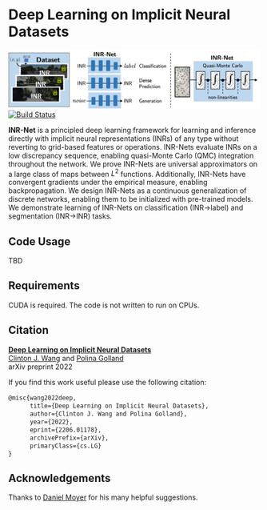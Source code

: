 # Deep Learning on Implicit Neural Datasets

![INR-Nets learn directly from datasets of implicit neural representations](https://github.com/clintonjwang/inrnet/blob/main/teaser.png?raw=true)
[![Build Status](https://app.travis-ci.com/clintonjwang/inrnet.svg?token=VtxpFkfJv6myVXJHSmKW&branch=main)](https://app.travis-ci.com/clintonjwang/inrnet)

**INR-Net** is a principled deep learning framework for learning and inference directly with implicit neural representations (INRs) of any type without reverting to grid-based features or operations. INR-Nets evaluate INRs on a low discrepancy sequence, enabling quasi-Monte Carlo (QMC) integration throughout the network. We prove INR-Nets are universal approximators on a large class of maps between $L^2$ functions. Additionally, INR-Nets have convergent gradients under the empirical measure, enabling backpropagation. We design INR-Nets as a continuous generalization of discrete networks, enabling them to be initialized with pre-trained models. We demonstrate learning of INR-Nets on classification (INR&rarr;label) and segmentation (INR&rarr;INR) tasks.


## Code Usage

TBD

## Requirements

CUDA is required. The code is not written to run on CPUs.

## Citation

**[Deep Learning on Implicit Neural Datasets](https://arxiv.org/abs/2206.01178)**<br>
[Clinton J. Wang](https://clintonjwang.github.io/) and [Polina Golland](https://people.csail.mit.edu/polina/)<br>
arXiv preprint 2022

If you find this work useful please use the following citation:
```
@misc{wang2022deep,
      title={Deep Learning on Implicit Neural Datasets}, 
      author={Clinton J. Wang and Polina Golland},
      year={2022},
      eprint={2206.01178},
      archivePrefix={arXiv},
      primaryClass={cs.LG}
}
```

## Acknowledgements

Thanks to [Daniel Moyer](https://dcmoyer.github.io/) for his many helpful suggestions.
